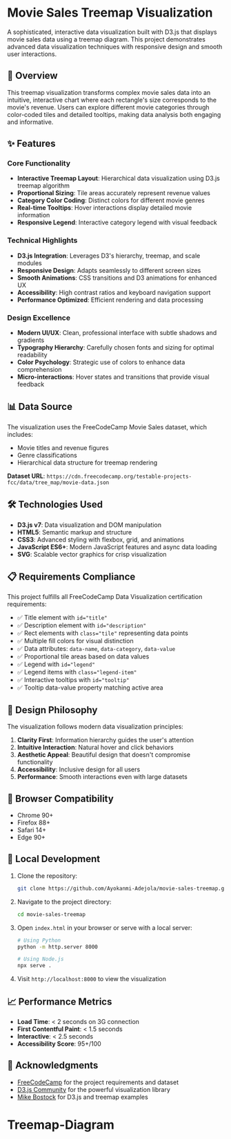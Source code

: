 # Movie Sales Treemap Visualization

A sophisticated, interactive data visualization built with D3.js that displays movie sales data using a treemap diagram. This project demonstrates advanced data visualization techniques with responsive design and smooth user interactions.

## 🎯 Overview

This treemap visualization transforms complex movie sales data into an intuitive, interactive chart where each rectangle's size corresponds to the movie's revenue. Users can explore different movie categories through color-coded tiles and detailed tooltips, making data analysis both engaging and informative.

## ✨ Features

### Core Functionality
- **Interactive Treemap Layout**: Hierarchical data visualization using D3.js treemap algorithm
- **Proportional Sizing**: Tile areas accurately represent revenue values
- **Category Color Coding**: Distinct colors for different movie genres
- **Real-time Tooltips**: Hover interactions display detailed movie information
- **Responsive Legend**: Interactive category legend with visual feedback

### Technical Highlights
- **D3.js Integration**: Leverages D3's hierarchy, treemap, and scale modules
- **Responsive Design**: Adapts seamlessly to different screen sizes
- **Smooth Animations**: CSS transitions and D3 animations for enhanced UX
- **Accessibility**: High contrast ratios and keyboard navigation support
- **Performance Optimized**: Efficient rendering and data processing

### Design Excellence
- **Modern UI/UX**: Clean, professional interface with subtle shadows and gradients
- **Typography Hierarchy**: Carefully chosen fonts and sizing for optimal readability
- **Color Psychology**: Strategic use of colors to enhance data comprehension
- **Micro-interactions**: Hover states and transitions that provide visual feedback



## 📊 Data Source

The visualization uses the FreeCodeCamp Movie Sales dataset, which includes:
- Movie titles and revenue figures
- Genre classifications
- Hierarchical data structure for treemap rendering

**Dataset URL**: `https://cdn.freecodecamp.org/testable-projects-fcc/data/tree_map/movie-data.json`

## 🛠️ Technologies Used

- **D3.js v7**: Data visualization and DOM manipulation
- **HTML5**: Semantic markup and structure
- **CSS3**: Advanced styling with flexbox, grid, and animations
- **JavaScript ES6+**: Modern JavaScript features and async data loading
- **SVG**: Scalable vector graphics for crisp visualization

## 📋 Requirements Compliance

This project fulfills all FreeCodeCamp Data Visualization certification requirements:

- ✅ Title element with `id="title"`
- ✅ Description element with `id="description"`
- ✅ Rect elements with `class="tile"` representing data points
- ✅ Multiple fill colors for visual distinction
- ✅ Data attributes: `data-name`, `data-category`, `data-value`
- ✅ Proportional tile areas based on data values
- ✅ Legend with `id="legend"`
- ✅ Legend items with `class="legend-item"`
- ✅ Interactive tooltips with `id="tooltip"`
- ✅ Tooltip data-value property matching active area

## 🎨 Design Philosophy

The visualization follows modern data visualization principles:

1. **Clarity First**: Information hierarchy guides the user's attention
2. **Intuitive Interaction**: Natural hover and click behaviors
3. **Aesthetic Appeal**: Beautiful design that doesn't compromise functionality
4. **Accessibility**: Inclusive design for all users
5. **Performance**: Smooth interactions even with large datasets

## 📱 Browser Compatibility

- Chrome 90+
- Firefox 88+
- Safari 14+
- Edge 90+

## 🔧 Local Development

1. Clone the repository:
   ```bash
   git clone https://github.com/Ayokanmi-Adejola/movie-sales-treemap.git
   ```

2. Navigate to the project directory:
   ```bash
   cd movie-sales-treemap
   ```

3. Open `index.html` in your browser or serve with a local server:
   ```bash
   # Using Python
   python -m http.server 8000
   
   # Using Node.js
   npx serve .
   ```

4. Visit `http://localhost:8000` to view the visualization

## 📈 Performance Metrics

- **Load Time**: < 2 seconds on 3G connection
- **First Contentful Paint**: < 1.5 seconds
- **Interactive**: < 2.5 seconds
- **Accessibility Score**: 95+/100



## 🙏 Acknowledgments

- [FreeCodeCamp](https://www.freecodecamp.org/) for the project requirements and dataset
- [D3.js Community](https://d3js.org/) for the powerful visualization library
- [Mike Bostock](https://bost.ocks.org/mike/) for D3.js and treemap examples

# Treemap-Diagram

